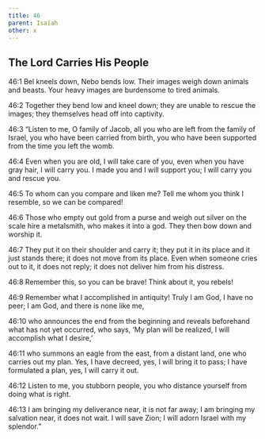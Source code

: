 ```yaml
---
title: 46
parent: Isaiah
other: x
---
```


## The Lord Carries His People


<a name="46:1">46:1</a> Bel kneels down,
Nebo bends low.
Their images weigh down animals and beasts.
Your heavy images are burdensome to tired animals.

<a name="46:2">46:2</a> Together they bend low and kneel down;
they are unable to rescue the images;
they themselves head off into captivity.

<a name="46:3">46:3</a> “Listen to me, O family of Jacob,
all you who are left from the family of Israel,
you who have been carried from birth,
you who have been supported from the time you left the womb.

<a name="46:4">46:4</a> Even when you are old, I will take care of you,
even when you have gray hair, I will carry you.
I made you and I will support you;
I will carry you and rescue you.

<a name="46:5">46:5</a> To whom can you compare and liken me?
Tell me whom you think I resemble, so we can be compared!

<a name="46:6">46:6</a> Those who empty out gold from a purse
and weigh out silver on the scale
hire a metalsmith, who makes it into a god.
They then bow down and worship it.

<a name="46:7">46:7</a> They put it on their shoulder and carry it;
they put it in its place and it just stands there;
it does not move from its place.
Even when someone cries out to it, it does not reply;
it does not deliver him from his distress.

<a name="46:8">46:8</a> Remember this, so you can be brave!
Think about it, you rebels!

<a name="46:9">46:9</a> Remember what I accomplished in antiquity!
Truly I am God, I have no peer;
I am God, and there is none like me,

<a name="46:10">46:10</a> who announces the end from the beginning
and reveals beforehand what has not yet occurred,
who says, ‘My plan will be realized,
I will accomplish what I desire,’

<a name="46:11">46:11</a> who summons an eagle from the east,
from a distant land, one who carries out my plan.
Yes, I have decreed,
yes, I will bring it to pass;
I have formulated a plan,
yes, I will carry it out.

<a name="46:12">46:12</a> Listen to me, you stubborn people,
you who distance yourself from doing what is right.

<a name="46:13">46:13</a> I am bringing my deliverance near, it is not far away;
I am bringing my salvation near, it does not wait.
I will save Zion;
I will adorn Israel with my splendor.”